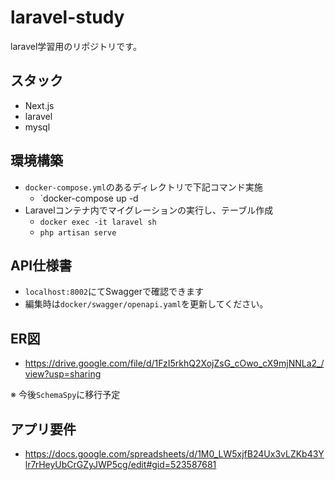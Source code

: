 # laravel-study
laravel学習用のリポジトリです。

## スタック

- Next.js
- laravel
- mysql


## 環境構築

- `docker-compose.yml`のあるディレクトリで下記コマンド実施
  - `docker-compose up -d
- Laravelコンテナ内でマイグレーションの実行し、テーブル作成
  - ` docker exec -it laravel sh `
  - `php artisan serve`

## API仕様書

- `localhost:8002`にてSwaggerで確認できます
- 編集時は`docker/swagger/openapi.yaml`を更新してください。


## ER図

* https://drive.google.com/file/d/1FzI5rkhQ2XojZsG_cOwo_cX9mjNNLa2_/view?usp=sharing

※  今後`SchemaSpy`に移行予定

## アプリ要件

* https://docs.google.com/spreadsheets/d/1M0_LW5xjfB24Ux3vLZKb43Ylr7rHeyUbCrGZyJWP5cg/edit#gid=523587681
